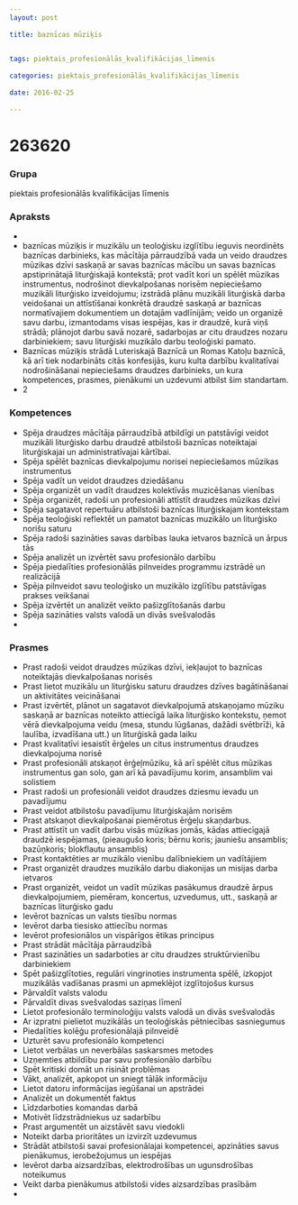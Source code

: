 ```yaml
---
layout: post
    
title: baznīcas mūziķis

    
tags: piektais_profesionālās_kvalifikācijas_līmenis
    
categories: piektais_profesionālās_kvalifikācijas_līmenis
    
date: 2016-02-25
    
---
```

# 263620

### Grupa
piektais profesionālās kvalifikācijas līmenis


### Apraksts

* 
* baznīcas mūziķis ir muzikālu un teoloģisku izglītību ieguvis neordinēts baznīcas darbinieks, kas mācītāja pārraudzībā vada un veido draudzes mūzikas dzīvi saskaņā ar savas baznīcas mācību un savas baznīcas apstiprinātajā liturģiskajā kontekstā; prot vadīt kori un spēlēt mūzikas instrumentus, nodrošinot dievkalpošanas norisēm nepieciešamo muzikāli liturģisko izveidojumu; izstrādā plānu muzikāli liturģiskā darba veidošanai un attīstīšanai konkrētā draudzē saskaņā ar baznīcas normatīvajiem dokumentiem un dotajām vadlīnijām; veido un organizē savu darbu, izmantodams visas iespējas, kas ir draudzē, kurā viņš strādā; plānojot darbu savā nozarē, sadarbojas ar citu draudzes nozaru darbiniekiem; savu liturģiski muzikālo darbu teoloģiski pamato. 
* 	Baznīcas mūziķis strādā Luteriskajā Baznīcā un Romas Katoļu baznīcā, kā arī tiek nodarbināts citās konfesijās, kuru kulta darbību kvalitatīvai nodrošināšanai nepieciešams draudzes darbinieks, un kura kompetences, prasmes, pienākumi un uzdevumi atbilst šim standartam. 
* 	2 

### Kompetences

* Spēja draudzes mācītāja pārraudzībā atbildīgi un patstāvīgi veidot muzikāli liturģisko darbu draudzē atbilstoši baznīcas noteiktajai liturģiskajai un administratīvajai kārtībai.
*  Spēja spēlēt baznīcas dievkalpojumu norisei nepieciešamos mūzikas instrumentus
* Spēja vadīt un veidot draudzes dziedāšanu
* Spēja organizēt un vadīt draudzes kolektīvās muzicēšanas vienības
* Spēja organizēt, radoši un profesionāli attīstīt draudzes mūzikas dzīvi
* Spēja sagatavot repertuāru atbilstoši baznīcas liturģiskajam kontekstam
* Spēja teoloģiski reflektēt un pamatot baznīcas muzikālo un liturģisko norišu saturu
* Spēja radoši sazināties savas darbības lauka ietvaros baznīcā un ārpus tās
* Spēja analizēt un izvērtēt savu profesionālo darbību
* Spēja piedalīties profesionālās pilnveides programmu izstrādē un realizācijā
* Spēja pilnveidot savu teoloģisko un muzikālo izglītību patstāvīgas prakses veikšanai
* Spēja izvērtēt un analizēt veikto pašizglītošanās darbu
* Spēja sazināties valsts valodā un divās svešvalodās
* 

### Prasmes 
* Prast radoši veidot draudzes mūzikas dzīvi, iekļaujot to baznīcas noteiktajās dievkalpošanas norisēs
* Prast lietot muzikālu un liturģisku saturu draudzes dzīves bagātināšanai un aktivitātes veicināšanai
* Prast izvērtēt, plānot un sagatavot dievkalpojumā atskaņojamo mūziku saskaņā ar baznīcas noteikto attiecīgā laika liturģisko kontekstu, ņemot vērā dievkalpojuma veidu (mesa, stundu lūgšanas, dažādi svētbrīži, kā laulība, izvadīšana utt.) un liturģiskā gada laiku
* Prast kvalitatīvi iesaistīt ērģeles un citus instrumentus draudzes dievkalpojuma norisē
* Prast profesionāli atskaņot ērģeļmūziku, kā arī spēlēt citus mūzikas instrumentus gan solo, gan arī kā pavadījumu korim, ansamblim vai solistiem
* Prast radoši un profesionāli veidot draudzes dziesmu ievadu un pavadījumu
* Prast veidot atbilstošu pavadījumu liturģiskajām norisēm
* Prast atskaņot dievkalpošanai piemērotus ērģeļu skaņdarbus.
*  Prast attīstīt un vadīt darbu visās mūzikas jomās, kādas attiecīgajā draudzē iespējamas, (pieaugušo koris; bērnu koris; jauniešu ansamblis; bazūņkoris; blokflautu ansamblis)
* Prast kontaktēties ar muzikālo vienību dalībniekiem un vadītājiem
* Prast organizēt draudzes muzikālo darbu diakonijas un misijas darba ietvaros
* Prast organizēt, veidot un vadīt mūzikas pasākumus draudzē ārpus dievkalpojumiem, piemēram, koncertus, uzvedumus, utt., saskaņā ar baznīcas liturģisko gadu
* Ievērot baznīcas un valsts tiesību normas
* Ievērot darba tiesisko attiecību normas
* Ievērot profesionālos un vispārīgos ētikas principus
* Prast strādāt mācītāja pārraudzībā
* Prast sazināties un sadarboties ar citu draudzes struktūrvienību darbiniekiem
* Spēt pašizglītoties, regulāri vingrinoties instrumenta spēlē, izkopjot muzikālās vadīšanas prasmi un apmeklējot izglītojošus kursus
* Pārvaldīt valsts valodu
* Pārvaldīt divas svešvalodas saziņas līmenī
* Lietot profesionālo terminoloģiju valsts valodā un divās svešvalodās
* Ar izpratni pielietot muzikālās un teoloģiskās pētniecības sasniegumus
* Piedalīties kolēģu profesionālajā pilnveidē
* Uzturēt savu profesionālo kompetenci
* Lietot verbālas un neverbālas saskarsmes metodes
* Uzņemties atbildību par savu profesionālo darbību
* Spēt kritiski domāt un risināt problēmas
* Vākt, analizēt, apkopot un sniegt tālāk informāciju
* Lietot datoru informācijas iegūšanai un apstrādei
* Analizēt un dokumentēt faktus
* Līdzdarboties komandas darbā
* Motivēt līdzstrādniekus uz sadarbību
* Prast argumentēt un aizstāvēt savu viedokli
* Noteikt darba prioritātes un izvirzīt uzdevumus
* Strādāt atbilstoši savai profesionālajai kompetencei, apzināties savus pienākumus, ierobežojumus un iespējas
* Ievērot darba aizsardzības, elektrodrošības un ugunsdrošības noteikumus
* Veikt darba pienākumus atbilstoši vides aizsardzības prasībām
* 